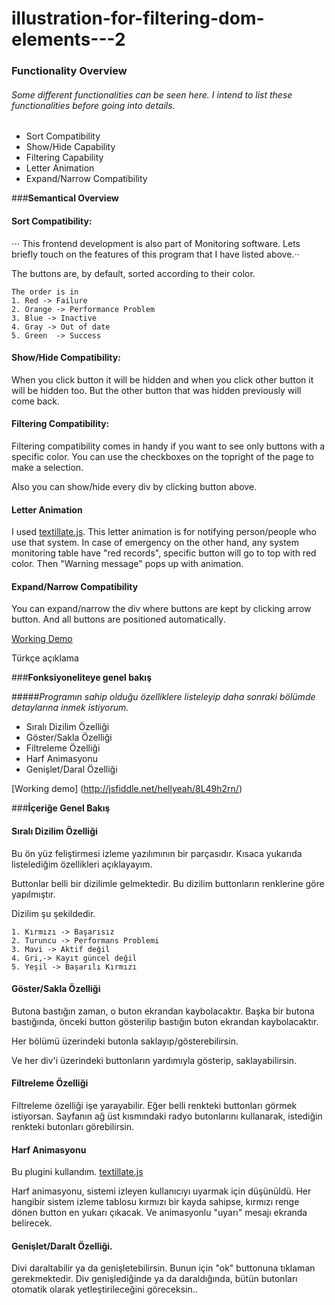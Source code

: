 # illustration-for-filtering-dom-elements---2

### **Functionality Overview**

###### *Some different functionalities can be seen here. I intend to list these functionalities before going into details.*

- Sort Compatibility 
- Show/Hide Capability 
- Filtering Capability 
- Letter Animation
- Expand/Narrow Compatibility

###**Semantical Overview**

#### Sort Compatibility:

⋅⋅⋅ This frontend development is also part of Monitoring software. Lets briefly touch on the features of this program that I have listed above.⋅⋅

The buttons are, by default, sorted according to their color. 

	The order is in
	1. Red -> Failure
	2. Orange -> Performance Problem
	3. Blue -> Inactive
	4. Gray -> Out of date
	5. Green  -> Success

#### Show/Hide Compatibility:

When you click button it will be hidden and when you click other button it will be hidden too. But the other button that was hidden previously will come back.

#### Filtering Compatibility:

Filtering compatibility comes in handy if you want to see only buttons with a specific color. You can use the checkboxes on the topright of the page to make a selection.

Also you can show/hide every div by clicking button above.

#### Letter Animation

I used [textillate.js](http://textillate.js.org/). This letter animation is for notifying person/people who use that system. In case of emergency on the other hand, any system monitoring table have "red records", specific button will go to top with red color. Then "Warning message" pops up with animation.

#### Expand/Narrow Compatibility

You can expand/narrow the div where buttons are kept by clicking arrow button. And all buttons are positioned automatically.
 
[Working Demo](http://jsfiddle.net/hellyeah/8L49h2rn/)


Türkçe açıklama

###**Fonksiyoneliteye genel bakış**

#####*Programın sahip olduğu özelliklere listeleyip daha sonraki bölümde detaylarına inmek istiyorum.*
- Sıralı Dizilim Özelliği
- Göster/Sakla Özelliği
- Filtreleme Özelliği
- Harf Animasyonu 
- Genişlet/Daral Özelliği
	
[Working demo] (http://jsfiddle.net/hellyeah/8L49h2rn/)

###**İçeriğe Genel Bakış**

#### Sıralı Dizilim Özelliği

Bu ön yüz feliştirmesi izleme yazılımının bir parçasıdır. Kısaca yukarıda listelediğim özellikleri açıklayayım.

Buttonlar belli bir dizilimle gelmektedir. Bu dizilim buttonların renklerine göre yapılmıştır.

Dizilim şu şekildedir. 

	1. Kırmızı -> Başarısız 
	2. Turuncu -> Performans Problemi 
	3. Mavi -> Aktif değil
	4. Gri,-> Kayıt güncel değil 
	5. Yeşil -> Başarılı Kırmızı 

#### Göster/Sakla Özelliği

Butona bastığın zaman, o buton ekrandan kaybolacaktır. Başka bir butona bastığında, önceki button gösterilip bastığın buton ekrandan kaybolacaktır.

Her bölümü üzerindeki butonla saklayıp/gösterebilirsin.

Ve her div'i üzerindeki buttonların yardımıyla gösterip, saklayabilirsin.

#### Filtreleme Özelliği

Filtreleme özelliği işe yarayabilir. Eğer belli renkteki buttonları görmek istiyorsan. Sayfanın ağ üst kısmındaki radyo butonlarını kullanarak, istediğin renkteki butonları görebilirsin.

#### Harf Animasyonu

Bu plugini kullandım. [textillate.js](http://textillate.js.org/)

Harf animasyonu, sistemi izleyen kullanıcıyı uyarmak için düşünüldü. Her hangibir sistem izleme tablosu kırmızı bir kayda sahipse, kırmızı renge dönen button en yukarı çıkacak. Ve animasyonlu "uyarı" mesajı ekranda belirecek.

#### Genişlet/Daralt Özelliği.

Divi daraltabilir ya da genişletebilirsin. Bunun için "ok" buttonuna tıklaman gerekmektedir. Div genişlediğinde ya da daraldığında, bütün butonları otomatik olarak yetleştirileceğini göreceksin..
